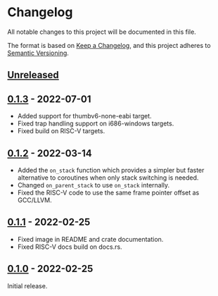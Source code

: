 # Changelog

All notable changes to this project will be documented in this file.

The format is based on [Keep a Changelog](https://keepachangelog.com/en/1.0.0/),
and this project adheres to [Semantic Versioning](https://semver.org/spec/v2.0.0.html).

## [Unreleased]

## [0.1.3] - 2022-07-01

- Added support for thumbv6-none-eabi target.
- Fixed trap handling support on i686-windows targets.
- Fixed build on RISC-V targets.

## [0.1.2] - 2022-03-14

- Added the `on_stack` function which provides a simpler but faster alternative to coroutines when only stack switching is needed.
- Changed `on_parent_stack` to use `on_stack` internally.
- Fixed the RISC-V code to use the same frame pointer offset as GCC/LLVM.

## [0.1.1] - 2022-02-25

- Fixed image in README and crate documentation.
- Fixed RISC-V docs build on docs.rs.

## [0.1.0] - 2022-02-25

Initial release.

[unreleased]: https://github.com/Amanieu/corosensei/compare/v0.1.3...HEAD
[0.1.3]: https://github.com/Amanieu/corosensei/compare/v0.1.2...v0.1.3
[0.1.2]: https://github.com/Amanieu/corosensei/compare/v0.1.1...v0.1.2
[0.1.1]: https://github.com/Amanieu/corosensei/compare/v0.1.0...v0.1.1
[0.1.0]: https://github.com/Amanieu/corosensei/releases/tag/v0.1.0
